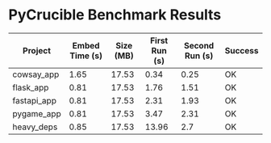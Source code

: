 # PyCrucible Benchmark Results

| Project | Embed Time (s) | Size (MB) | First Run (s) | Second Run (s) | Success |
|----------|----------------|-----------|---------------|----------------|----------|
| cowsay_app | 1.65 | 17.53 | 0.34 | 0.25 | OK |
| flask_app | 0.81 | 17.53 | 1.76 | 1.51 | OK |
| fastapi_app | 0.81 | 17.53 | 2.31 | 1.93 | OK |
| pygame_app | 0.81 | 17.53 | 3.47 | 2.31 | OK |
| heavy_deps | 0.85 | 17.53 | 13.96 | 2.7 | OK |